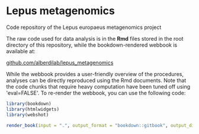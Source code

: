 # Lepus metagenomics
Code repository of the Lepus europaeus metagenomics project

The raw code used for data analysis is in the **Rmd** files stored in the root directory of this repository, while the bookdown-rendered webbook is available at:

[github.com/alberdilab/lepus_metagenomics](https://github.com/alberdilab/lepus_metagenomics.git)

While the webbook provides a user-friendly overview of the procedures, analyses can be directly reproduced using the Rmd documents. Note that the code chunks that require heavy computation have been tuned off using 'eval=FALSE'. To re-render the webbook, you can use the following code:

```r
library(bookdown)
library(htmlwidgets)
library(webshot)

render_book(input = ".", output_format = "bookdown::gitbook", output_dir = "docs")
```

